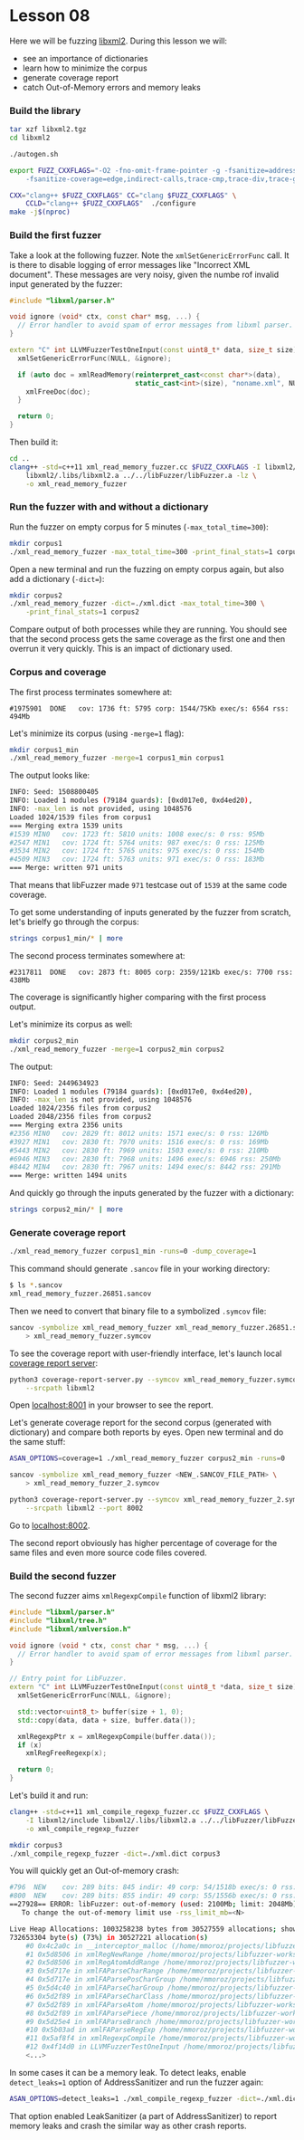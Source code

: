 # Lesson 08

Here we will be fuzzing [libxml2]. During this lesson we will:
* see an importance of dictionaries
* learn how to minimize the corpus
* generate coverage report
* catch Out-of-Memory errors and memory leaks


### Build the library

```bash
tar xzf libxml2.tgz
cd libxml2

./autogen.sh

export FUZZ_CXXFLAGS="-O2 -fno-omit-frame-pointer -g -fsanitize=address \
    -fsanitize-coverage=edge,indirect-calls,trace-cmp,trace-div,trace-gep,trace-pc-guard"

CXX="clang++ $FUZZ_CXXFLAGS" CC="clang $FUZZ_CXXFLAGS" \
    CCLD="clang++ $FUZZ_CXXFLAGS"  ./configure
make -j$(nproc)
```

### Build the first fuzzer

Take a look at the following fuzzer. Note the `xmlSetGenericErrorFunc` call. It
is there to disable logging of error messages like "Incorrect XML document".
These messages are very noisy, given the numbe rof invalid input generated by
the fuzzer:

```cpp
#include "libxml/parser.h"

void ignore (void* ctx, const char* msg, ...) {
  // Error handler to avoid spam of error messages from libxml parser.
}

extern "C" int LLVMFuzzerTestOneInput(const uint8_t* data, size_t size) {
  xmlSetGenericErrorFunc(NULL, &ignore);

  if (auto doc = xmlReadMemory(reinterpret_cast<const char*>(data),
                               static_cast<int>(size), "noname.xml", NULL, 0)) {
    xmlFreeDoc(doc);
  }

  return 0;
}
```

Then build it:

```bash
cd ..
clang++ -std=c++11 xml_read_memory_fuzzer.cc $FUZZ_CXXFLAGS -I libxml2/include \
    libxml2/.libs/libxml2.a ../../libFuzzer/libFuzzer.a -lz \
    -o xml_read_memory_fuzzer
```

### Run the fuzzer with and without a dictionary

Run the fuzzer on empty corpus for 5 minutes (`-max_total_time=300`):

```bash
mkdir corpus1
./xml_read_memory_fuzzer -max_total_time=300 -print_final_stats=1 corpus1
```

Open a new terminal and run the fuzzing on empty corpus again, but also add a
dictionary (`-dict=`):

```bash
mkdir corpus2
./xml_read_memory_fuzzer -dict=./xml.dict -max_total_time=300 \
    -print_final_stats=1 corpus2
```

Compare output of both processes while they are running. You should see that the
second process gets the same coverage as the first one and then overrun it very
quickly. This is an impact of dictionary used.


### Corpus and coverage

The first process terminates somewhere at:

```
#1975901  DONE   cov: 1736 ft: 5795 corp: 1544/75Kb exec/s: 6564 rss: 494Mb
```

Let's minimize its corpus (using `-merge=1` flag):

```bash
mkdir corpus1_min
./xml_read_memory_fuzzer -merge=1 corpus1_min corpus1
```

The output looks like:

```bash
INFO: Seed: 1508800405
INFO: Loaded 1 modules (79184 guards): [0xd017e0, 0xd4ed20), 
INFO: -max_len is not provided, using 1048576
Loaded 1024/1539 files from corpus1
=== Merging extra 1539 units
#1539 MIN0   cov: 1723 ft: 5810 units: 1008 exec/s: 0 rss: 95Mb
#2547 MIN1   cov: 1724 ft: 5764 units: 987 exec/s: 0 rss: 125Mb
#3534 MIN2   cov: 1724 ft: 5765 units: 975 exec/s: 0 rss: 154Mb
#4509 MIN3   cov: 1724 ft: 5763 units: 971 exec/s: 0 rss: 183Mb
=== Merge: written 971 units
```

That means that libFuzzer made `971` testcase out of `1539` at the same code
coverage.

To get some understanding of inputs generated by the fuzzer from scratch, let's
brielfy go through the corpus:

```bash
strings corpus1_min/* | more
```

The second process terminates somewhere at:

```
#2317811  DONE   cov: 2873 ft: 8005 corp: 2359/121Kb exec/s: 7700 rss: 438Mb
```

The coverage is significantly higher comparing with the first process output.

Let's minimize its corpus as well:

```bash
mkdir corpus2_min
./xml_read_memory_fuzzer -merge=1 corpus2_min corpus2
```

The output:

```bash
INFO: Seed: 2449634923
INFO: Loaded 1 modules (79184 guards): [0xd017e0, 0xd4ed20), 
INFO: -max_len is not provided, using 1048576
Loaded 1024/2356 files from corpus2
Loaded 2048/2356 files from corpus2
=== Merging extra 2356 units
#2356 MIN0   cov: 2829 ft: 8012 units: 1571 exec/s: 0 rss: 126Mb
#3927 MIN1   cov: 2830 ft: 7970 units: 1516 exec/s: 0 rss: 169Mb
#5443 MIN2   cov: 2830 ft: 7969 units: 1503 exec/s: 0 rss: 210Mb
#6946 MIN3   cov: 2830 ft: 7968 units: 1496 exec/s: 6946 rss: 250Mb
#8442 MIN4   cov: 2830 ft: 7967 units: 1494 exec/s: 8442 rss: 291Mb
=== Merge: written 1494 units
```

And quickly go through the inputs generated by the fuzzer with a dictionary:

```bash
strings corpus2_min/* | more
```

### Generate coverage report

```bash
./xml_read_memory_fuzzer corpus1_min -runs=0 -dump_coverage=1
```

This command should generate `.sancov` file in your working directory:

```bash
$ ls *.sancov
xml_read_memory_fuzzer.26851.sancov
```

Then we need to convert that binary file to a symbolized `.symcov` file:

```bash
sancov -symbolize xml_read_memory_fuzzer xml_read_memory_fuzzer.26851.sancov \
    > xml_read_memory_fuzzer.symcov
```

To see the coverage report with user-friendly interface, let's launch local
[coverage report server]:

```bash
python3 coverage-report-server.py --symcov xml_read_memory_fuzzer.symcov \
    --srcpath libxml2
```

Open [localhost:8001](http://localhost:8001/) in your browser to see the report.


Let's generate coverage report for the second corpus (generated with dictionary)
and compare both reports by eyes. Open new terminal and do the same stuff:

```bash
ASAN_OPTIONS=coverage=1 ./xml_read_memory_fuzzer corpus2_min -runs=0

sancov -symbolize xml_read_memory_fuzzer <NEW_.SANCOV_FILE_PATH> \
    > xml_read_memory_fuzzer_2.symcov

python3 coverage-report-server.py --symcov xml_read_memory_fuzzer_2.symcov \
    --srcpath libxml2 --port 8002
```

Go to [localhost:8002](http://localhost:8002/).

The second report obviously has higher percentage of coverage for the same files
and even more source code files covered.


### Build the second fuzzer

The second fuzzer aims `xmlRegexpCompile` function of libxml2 library:

```cpp
#include "libxml/parser.h"
#include "libxml/tree.h"
#include "libxml/xmlversion.h"

void ignore (void * ctx, const char * msg, ...) {
  // Error handler to avoid spam of error messages from libxml parser.
}

// Entry point for LibFuzzer.
extern "C" int LLVMFuzzerTestOneInput(const uint8_t *data, size_t size) {
  xmlSetGenericErrorFunc(NULL, &ignore);

  std::vector<uint8_t> buffer(size + 1, 0);
  std::copy(data, data + size, buffer.data());

  xmlRegexpPtr x = xmlRegexpCompile(buffer.data());
  if (x)
    xmlRegFreeRegexp(x);

  return 0;
}
```

Let's build it and run:

```bash
clang++ -std=c++11 xml_compile_regexp_fuzzer.cc $FUZZ_CXXFLAGS \
    -I libxml2/include libxml2/.libs/libxml2.a ../../libFuzzer/libFuzzer.a -lz \
    -o xml_compile_regexp_fuzzer

mkdir corpus3
./xml_compile_regexp_fuzzer -dict=./xml.dict corpus3
```

You will quickly get an Out-of-memory crash:

```bash
#796  NEW    cov: 289 bits: 845 indir: 49 corp: 54/1518b exec/s: 0 rss: 43Mb L: 64 MS: 4 CrossOver-PersAutoDict-CrossOver-ChangeByte- DE: " xml:id=\"1\""-
#800  NEW    cov: 289 bits: 855 indir: 49 corp: 55/1556b exec/s: 0 rss: 43Mb L: 38 MS: 3 PersAutoDict-ChangeBit-CrossOver- DE: "%a"-
==27928== ERROR: libFuzzer: out-of-memory (used: 2100Mb; limit: 2048Mb)
   To change the out-of-memory limit use -rss_limit_mb=<N>

Live Heap Allocations: 1003258238 bytes from 30527559 allocations; showing top 95%
732653304 byte(s) (73%) in 30527221 allocation(s)
    #0 0x4c2a0c in __interceptor_malloc (/home/mmoroz/projects/libfuzzer-workshop/lessons/07/xml_compile_regexp_fuzzer+0x4c2a0c)
    #1 0x5d8506 in xmlRegNewRange /home/mmoroz/projects/libfuzzer-workshop/lessons/07/libxml2/xmlregexp.c:719:28
    #2 0x5d8506 in xmlRegAtomAddRange /home/mmoroz/projects/libfuzzer-workshop/lessons/07/libxml2/xmlregexp.c:1251
    #3 0x5d717e in xmlFAParseCharRange /home/mmoroz/projects/libfuzzer-workshop/lessons/07/libxml2/xmlregexp.c:5066:9
    #4 0x5d717e in xmlFAParsePosCharGroup /home/mmoroz/projects/libfuzzer-workshop/lessons/07/libxml2/xmlregexp.c:5084
    #5 0x5d4c40 in xmlFAParseCharGroup /home/mmoroz/projects/libfuzzer-workshop/lessons/07/libxml2/xmlregexp.c:5125:6
    #6 0x5d2f89 in xmlFAParseCharClass /home/mmoroz/projects/libfuzzer-workshop/lessons/07/libxml2/xmlregexp.c:5145:2
    #7 0x5d2f89 in xmlFAParseAtom /home/mmoroz/projects/libfuzzer-workshop/lessons/07/libxml2/xmlregexp.c:5299
    #8 0x5d2f89 in xmlFAParsePiece /home/mmoroz/projects/libfuzzer-workshop/lessons/07/libxml2/xmlregexp.c:5316
    #9 0x5d25e4 in xmlFAParseBranch /home/mmoroz/projects/libfuzzer-workshop/lessons/07/libxml2/xmlregexp.c:5351:8
    #10 0x5b03ad in xmlFAParseRegExp /home/mmoroz/projects/libfuzzer-workshop/lessons/07/libxml2/xmlregexp.c:5377:5
    #11 0x5af8f4 in xmlRegexpCompile /home/mmoroz/projects/libfuzzer-workshop/lessons/07/libxml2/xmlregexp.c:5473:5
    #12 0x4f14d0 in LLVMFuzzerTestOneInput /home/mmoroz/projects/libfuzzer-workshop/lessons/07/xml_compile_regexp_fuzzer.cc:27:20
    <...>
```

In some cases it can be a memory leak. To detect leaks, enable `detect_leaks=1`
option of AddressSanitizer and run the fuzzer again:

```bash
ASAN_OPTIONS=detect_leaks=1 ./xml_compile_regexp_fuzzer -dict=./xml.dict corpus3
```

That option enabled LeakSanitizer (a part of AddressSanitizer) to report memory
leaks and crash the similar way as other crash reports.

[coverage report server]: http://llvm.org/svn/llvm-project/llvm/trunk/tools/sancov/coverage-report-server.py
[libxml2]: http://www.xmlsoft.org/
